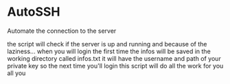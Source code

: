# AutoSSH
Automate the connection to the server

the script will check if the server is up and running
and because of the laziness... when you will login the first time the infos will be saved in the working directory called infos.txt it will have the username and path of your private key so the next time you'll login this script will do all the work for you all you
